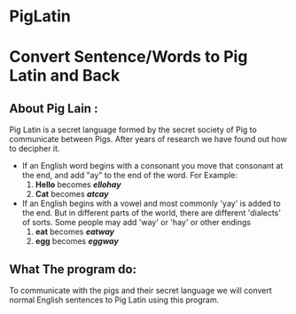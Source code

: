 # PigLatin

# Convert Sentence/Words to Pig Latin and Back


	

## About Pig Lain :
Pig Latin is a secret language formed by the secret society of Pig to communicate between Pigs. After years of research we have found out how to decipher it. 

 - If an English word begins with a consonant you move that consonant at the end, and add "ay" to the end of the word. For Example:
    1. **Hello** becomes ***ellohay***
    2. **Cat** becomes ***atcay***
- If an English begins with a vowel and most commonly 'yay' is added to the end. But in different parts of the world, there are different 'dialects' of sorts. Some people may add 'way' or 'hay' or other endings
    1. **eat** becomes ***eatway***
    2. **egg** becomes ***eggway***


## What The program do:
To communicate with the pigs and their secret language we will convert normal English sentences to Pig Latin using this program.
